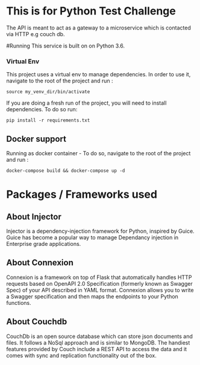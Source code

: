 # This is for Python Test Challenge
The API is meant to act as a gateway to a microservice which is contacted via HTTP e.g couch db.

#Running 
This service is built on on Python 3.6.

### Virtual Env
This project uses a virtual env to manage dependencies. In order to use it, navigate to the root of the project and run :

```
source my_venv_dir/bin/activate
```

If you are doing a fresh run of the project, you will need to install dependencies. To do so run:

```
pip install -r requirements.txt 
```

## Docker support
Running as docker container -  To do so, navigate to the root of the project and run :

```
docker-compose build && docker-compose up -d
```


# Packages / Frameworks used
## About Injector 

Injector is a dependency-injection framework for Python, inspired by Guice. Guice has become a popular way to manage Dependancy injection in Enterprise grade applications.

## About Connexion
Connexion is a framework on top of Flask that automatically handles HTTP requests based on OpenAPI 2.0 Specification (formerly known as Swagger Spec) of your API described in YAML format. Connexion allows you to write a Swagger specification and then maps the endpoints to your Python functions.

## About Couchdb 
CouchDb is an open source database which can store json documents and files. It follows a NoSql approach and is similar to MongoDB. The handiest features provided by Couch include a REST API to access the data and it comes with sync and replication functionality out of the box.